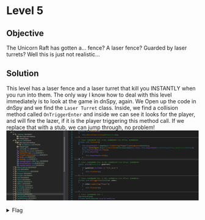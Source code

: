 # Level 5

## Objective
The Unicorn Raft has gotten a... fence? A laser fence? Guarded by laser turrets? Well this is just not realistic...

## Solution
This level has a laser fence and a laser turret that kill you INSTANTLY when you run into them. The only way I know how to
deal with this level immediately is to look at the game in dnSpy, again. We Open up the code in dnSpy and we find the `Laser
Turret` class. Inside, we find a collision method called `OnTriggerEnter` and inside we can see it looks for the player,
and will fire the lazer, if it is the player triggering this method call. If we replace that with a stub, we can jump through,
no problem!
<br/>
<img alt="Level 4 DNSpy" src="L5 dnSpy Laser Turret.png" title="DNSpy IL COde"/>
<br/>

<details>
<summary>Flag</summary>
GHCTF{Ok_now_you_have_god_mode}  
<br/>
<img alt="Level 5 solution" height="400" src="L5.png" title="Flag" width="400"/>
</details>
